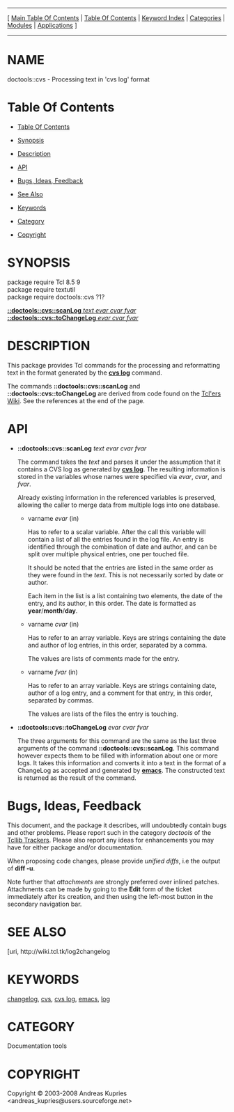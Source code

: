 
[//000000001]: # (doctools::cvs \- Documentation tools)
[//000000002]: # (Generated from file 'cvs\.man' by tcllib/doctools with format 'markdown')
[//000000003]: # (Copyright &copy; 2003\-2008 Andreas Kupries <andreas\_kupries@users\.sourceforge\.net>)
[//000000004]: # (doctools::cvs\(n\) 1 tcllib "Documentation tools")

<hr> [ <a href="../../../../toc.md">Main Table Of Contents</a> &#124; <a
href="../../../toc.md">Table Of Contents</a> &#124; <a
href="../../../../index.md">Keyword Index</a> &#124; <a
href="../../../../toc0.md">Categories</a> &#124; <a
href="../../../../toc1.md">Modules</a> &#124; <a
href="../../../../toc2.md">Applications</a> ] <hr>

# NAME

doctools::cvs \- Processing text in 'cvs log' format

# <a name='toc'></a>Table Of Contents

  - [Table Of Contents](#toc)

  - [Synopsis](#synopsis)

  - [Description](#section1)

  - [API](#section2)

  - [Bugs, Ideas, Feedback](#section3)

  - [See Also](#seealso)

  - [Keywords](#keywords)

  - [Category](#category)

  - [Copyright](#copyright)

# <a name='synopsis'></a>SYNOPSIS

package require Tcl 8\.5 9  
package require textutil  
package require doctools::cvs ?1?  

[__::doctools::cvs::scanLog__ *text* *evar* *cvar* *fvar*](#1)  
[__::doctools::cvs::toChangeLog__ *evar* *cvar* *fvar*](#2)  

# <a name='description'></a>DESCRIPTION

This package provides Tcl commands for the processing and reformatting text in
the format generated by the __[cvs log](\.\./\.\./\.\./\.\./index\.md\#cvs\_log)__
command\.

The commands __::doctools::cvs::scanLog__ and
__::doctools::cvs::toChangeLog__ are derived from code found on the
[Tcl'ers Wiki](http://wiki\.tcl\.tk)\. See the references at the end of the
page\.

# <a name='section2'></a>API

  - <a name='1'></a>__::doctools::cvs::scanLog__ *text* *evar* *cvar* *fvar*

    The command takes the *text* and parses it under the assumption that it
    contains a CVS log as generated by __[cvs
    log](\.\./\.\./\.\./\.\./index\.md\#cvs\_log)__\. The resulting information is
    stored in the variables whose names were specified via *evar*, *cvar*,
    and *fvar*\.

    Already existing information in the referenced variables is preserved,
    allowing the caller to merge data from multiple logs into one database\.

      * varname *evar* \(in\)

        Has to refer to a scalar variable\. After the call this variable will
        contain a list of all the entries found in the log file\. An entry is
        identified through the combination of date and author, and can be split
        over multiple physical entries, one per touched file\.

        It should be noted that the entries are listed in the same order as they
        were found in the *text*\. This is not necessarily sorted by date or
        author\.

        Each item in the list is a list containing two elements, the date of the
        entry, and its author, in this order\. The date is formatted as
        __year__/__month__/__day__\.

      * varname *cvar* \(in\)

        Has to refer to an array variable\. Keys are strings containing the date
        and author of log entries, in this order, separated by a comma\.

        The values are lists of comments made for the entry\.

      * varname *fvar* \(in\)

        Has to refer to an array variable\. Keys are strings containing date,
        author of a log entry, and a comment for that entry, in this order,
        separated by commas\.

        The values are lists of the files the entry is touching\.

  - <a name='2'></a>__::doctools::cvs::toChangeLog__ *evar* *cvar* *fvar*

    The three arguments for this command are the same as the last three
    arguments of the command __::doctools::cvs::scanLog__\. This command
    however expects them to be filled with information about one or more logs\.
    It takes this information and converts it into a text in the format of a
    ChangeLog as accepted and generated by
    __[emacs](\.\./\.\./\.\./\.\./index\.md\#emacs)__\. The constructed text is
    returned as the result of the command\.

# <a name='section3'></a>Bugs, Ideas, Feedback

This document, and the package it describes, will undoubtedly contain bugs and
other problems\. Please report such in the category *doctools* of the [Tcllib
Trackers](http://core\.tcl\.tk/tcllib/reportlist)\. Please also report any ideas
for enhancements you may have for either package and/or documentation\.

When proposing code changes, please provide *unified diffs*, i\.e the output of
__diff \-u__\.

Note further that *attachments* are strongly preferred over inlined patches\.
Attachments can be made by going to the __Edit__ form of the ticket
immediately after its creation, and then using the left\-most button in the
secondary navigation bar\.

# <a name='seealso'></a>SEE ALSO

\[uri, http://wiki\.tcl\.tk/log2changelog

# <a name='keywords'></a>KEYWORDS

[changelog](\.\./\.\./\.\./\.\./index\.md\#changelog),
[cvs](\.\./\.\./\.\./\.\./index\.md\#cvs), [cvs
log](\.\./\.\./\.\./\.\./index\.md\#cvs\_log), [emacs](\.\./\.\./\.\./\.\./index\.md\#emacs),
[log](\.\./\.\./\.\./\.\./index\.md\#log)

# <a name='category'></a>CATEGORY

Documentation tools

# <a name='copyright'></a>COPYRIGHT

Copyright &copy; 2003\-2008 Andreas Kupries <andreas\_kupries@users\.sourceforge\.net>
